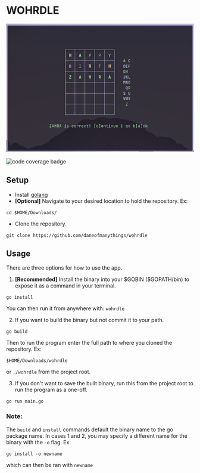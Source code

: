 # WOHRDLE

![screenshot](/static/bday_image.png)

![code coverage badge](https://github.com/daneofmanythings/wohrdle/actions/workflows/ci.yml/badge.svg)

## Setup
- Install [golang](https://go.dev/doc/install)
- **[Optional]** Navigate to your desired location to hold the repository. Ex:
```
cd $HOME/Downloads/
```
- Clone the repository.
```
git clone https://github.com/daneofmanythings/wohrdle
```


## Usage
There are three options for how to use the app.
1. **[Recommended]** Install the binary into your \$GOBIN (\$GOPATH/bin) to expose it
as a command in your terminal.
```
go install
```
You can then run it from anywhere with: ` wohrdle `

2. If you want to build the binary but not commit it to your path.
```
go build
```
Then to run the program enter the full path to where you cloned the repository. Ex:
```
$HOME/Downloads/wohrdle
```
or `./wohrdle` from the project root.

3. If you don't want to save the built binary, run this from the project root
to run the program as a one-off.
```
go run main.go
```

### Note:
The `build` and `install` commands default the binary name to the go package name.
In cases 1 and 2, you may specify a different name for the binary with the `-o` flag. 
Ex:
```
go install -o newname 
```

which can then be ran with `newname`
